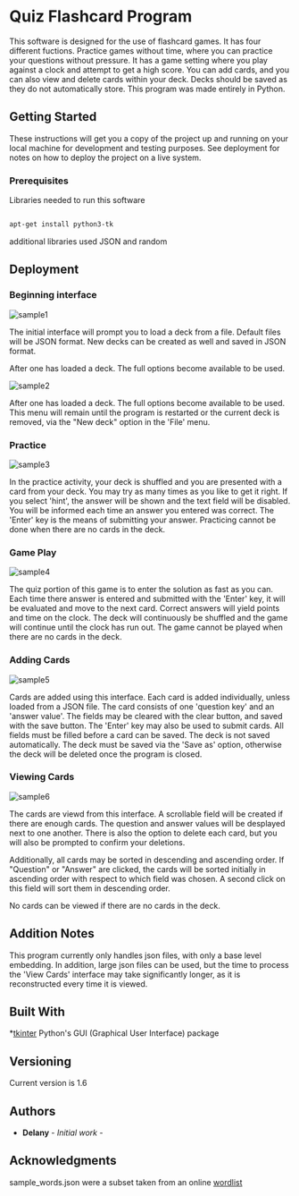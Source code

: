 # Quiz Flashcard Program

This software is designed for the use of flashcard games. It has four different fuctions. Practice games without time, where you can practice your questions without pressure. It has a game setting where you play against a clock and attempt to get a high score. You can add cards, and you can also view and delete cards within your deck. Decks should be saved as they do not automatically store. This program was made entirely in Python.

## Getting Started

These instructions will get you a copy of the project up and running on your local machine for development and testing purposes. See deployment for notes on how to deploy the project on a live system.

### Prerequisites

Libraries needed to run this software

```bash

apt-get install python3-tk

```
additional libraries used JSON and random

## Deployment

### Beginning interface

![sample1](https://raw.githubusercontent.com/delanyk/flashcard_software/master/img/sample1.png)

The initial interface will prompt you to load a deck from a file. Default files will be JSON format. New decks can be created as well and saved in JSON format.

After one has loaded a deck. The full options become available to be used. 

![sample2](https://raw.githubusercontent.com/delanyk/flashcard_software/master/img/sample2.png)

After one has loaded a deck. The full options become available to be used. This menu will remain until the program is restarted or the current deck is removed, via the "New deck" option in the 'File' menu.

### Practice

![sample3](https://raw.githubusercontent.com/delanyk/flashcard_software/master/img/sample3.png)

In the practice activity, your deck is shuffled and you are presented with a card from your deck. You may try as many times as you like to get it right. If you select 'hint', the answer will be shown and the text field will be disabled. You will be informed each time an answer you entered was correct. The 'Enter' key is the means of submitting your answer. Practicing cannot be done when there are no cards in the deck.

### Game Play

![sample4](https://raw.githubusercontent.com/delanyk/flashcard_software/master/img/sample4.png)

The quiz portion of this game is to enter the solution as fast as you can. Each time there answer is entered and submitted with the 'Enter' key, it will be evaluated and move to the next card. Correct answers will yield points and time on the clock. The deck will continuously be shuffled and the game will continue until the clock has run out. The game cannot be played when there are no cards in the deck.

### Adding Cards

![sample5](https://raw.githubusercontent.com/delanyk/flashcard_software/master/img/sample5.png)

Cards are added using this interface. Each card is added individually, unless loaded from a JSON file. The card consists of one 'question key' and an 'answer value'. The fields may be cleared with the clear button, and saved with the save button. The 'Enter' key may also be used to submit cards. All fields must be filled before a card can be saved. The deck is not saved automatically. The deck must be saved via the 'Save as' option, otherwise the deck will be deleted once the program is closed.

### Viewing Cards

![sample6](https://raw.githubusercontent.com/delanyk/flashcard_software/master/img/sample6.png)

The cards are viewd from this interface. A scrollable field will be created if there are enough cards. The question and answer values will be desplayed next to one another. There is also the option to delete each card, but you will also be prompted to confirm your deletions.

Additionally, all cards may be sorted in descending and ascending order. If "Question" or "Answer" are clicked, the cards will be sorted initially in ascending order with respect to which field was chosen. A second click on this field will sort them in descending order. 

No cards can be viewed if there are no cards in the deck.

## Addition Notes

This program currently only handles json files, with only a base level embedding. In addition, large json files can be used, but the time to process the 'View Cards' interface may take significantly longer, as it is reconstructed every time it is viewed. 

## Built With

*[tkinter](https://wiki.python.org/moin/TkInter) Python's GUI (Graphical User Interface) package


## Versioning
Current version is 1.6

## Authors

* **Delany** - *Initial work* - 

## Acknowledgments

sample_words.json were a subset taken from an online [wordlist](https://www.trueterm.com/wordlist.html)
